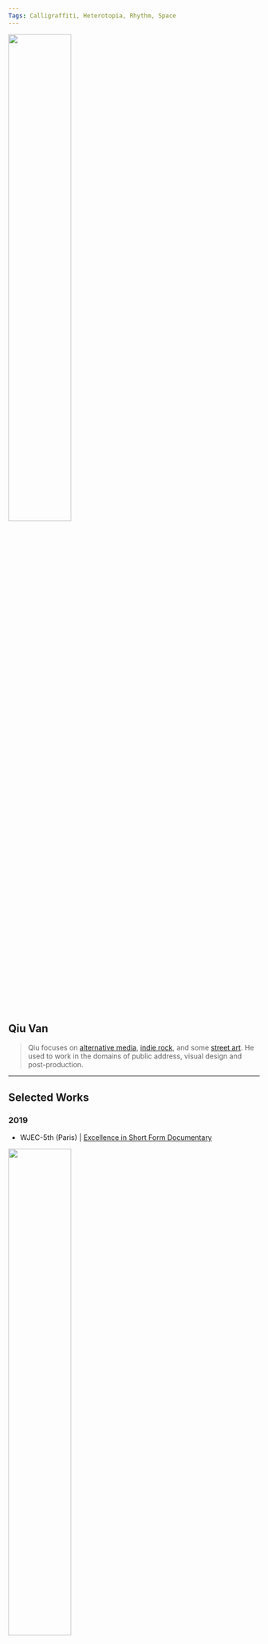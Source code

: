 ```yaml
---
Tags: Calligraffiti, Heterotopia, Rhythm, Space
---
```


<img src="https://user-images.githubusercontent.com/55648912/206408779-03f214a7-2c05-43bd-97d1-ab9fd15d0b1a.png" width="50%" height="50%"> 

## Qiu Van
> Qiu focuses on [alternative media](https://medium.com/@chiouvan), [indie rock](https://chiouvan.wixsite.com/artivist/musicproject), and some [street art](https://www.facebook.com/moer.caligraffiti). He used to work in the domains of public address, visual design and post-production. 

---

## Selected Works
### **2019** 
- WJEC-5th (Paris) | [Excellence in Short Form Documentary](http://www.wjec.paris/5492-2/)

<img src="https://user-images.githubusercontent.com/55648912/206611539-552919e1-19e2-469d-be1e-f557f5cf91a3.JPG" width="50%" height="50%">

### **2020**
- The Web of Phronesis (Hangzhou)｜CAA-INS(中國美術學院 網絡社會研究所) 
### **2021**
- Rethinking Borders and Boundaries (IAMCR, Nairobi)｜[Abstract](https://iamcr.org/nairobi2021/abstract-books)
- THE NEW COMMUNICATION REVOLUTION (CEECOM, Kraków) | [Abstract](https://www.google.com/url?sa=t&rct=j&q=&esrc=s&source=web&cd=&cad=rja&uact=8&ved=2ahUKEwiq7u_Awuz7AhWO1GEKHXw3ADsQFnoECBMQAQ&url=https%3A%2F%2Fruj.uj.edu.pl%2Fxmlui%2Fbitstream%2Fhandle%2Fitem%2F291631%2Fwiniarska-brodowska_pyka_the_ceecom_2021_conference_2021.pdf%3Fsequence%3D1%26isAllowed%3Dy&usg=AOvVaw323iR_5OnLIGTdRnTtSJZY)
### **2022**
- Communication Research in the Era of Neo-Globalisation (IAMCR, Beijing)｜[Abstract](https://iamcr.org/beijing2022/abstract-books)
- The intersections of history, culture, digital technology and journalism (HODJ, Budapest) ｜ [Abstract](https://drive.google.com/file/d/1UuTDLLGwZ0i08he9-FOGDMuOze6Nz7Tz/view)
- [One World, One Network ‽](https://www.icahdq.org/page/ICA2022), (ICA-72nd, Paris) 

## Lecture
### **2022**
- 異域與連結——南中國地方社群的人種學之旅（無牆幼稚園, Hainan）｜(06.08&20.08)
